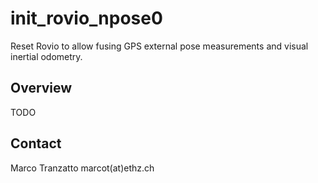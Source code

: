 init_rovio_npose0
======

Reset Rovio to allow fusing GPS external pose measurements and visual inertial odometry.

Overview
------
TODO

Contact
-------
Marco Tranzatto marcot(at)ethz.ch
